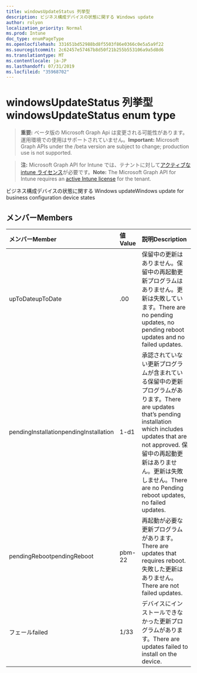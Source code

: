 ```yaml
---
title: windowsUpdateStatus 列挙型
description: ビジネス構成デバイスの状態に関する Windows update
author: rolyon
localization_priority: Normal
ms.prod: Intune
doc_type: enumPageType
ms.openlocfilehash: 331651bd52988bd8f5503f86e0366c0e5a5a9f22
ms.sourcegitcommit: 2c62457e57467b8d50f21b255b553106a9a5d8d6
ms.translationtype: MT
ms.contentlocale: ja-JP
ms.lasthandoff: 07/31/2019
ms.locfileid: "35968702"
---
```

# <a name="windowsupdatestatus-enum-type"></a><span data-ttu-id="a9ea9-103">windowsUpdateStatus 列挙型</span><span class="sxs-lookup"><span data-stu-id="a9ea9-103">windowsUpdateStatus enum type</span></span>

> <span data-ttu-id="a9ea9-104">**重要:** ベータ版の Microsoft Graph Api は変更される可能性があります。運用環境での使用はサポートされていません。</span><span class="sxs-lookup"><span data-stu-id="a9ea9-104">**Important:** Microsoft Graph APIs under the /beta version are subject to change; production use is not supported.</span></span>

> <span data-ttu-id="a9ea9-105">**注:** Microsoft Graph API for Intune では、テナントに対して[アクティブな intune ライセンス](https://go.microsoft.com/fwlink/?linkid=839381)が必要です。</span><span class="sxs-lookup"><span data-stu-id="a9ea9-105">**Note:** The Microsoft Graph API for Intune requires an [active Intune license](https://go.microsoft.com/fwlink/?linkid=839381) for the tenant.</span></span>

<span data-ttu-id="a9ea9-106">ビジネス構成デバイスの状態に関する Windows update</span><span class="sxs-lookup"><span data-stu-id="a9ea9-106">Windows update for business configuration device states</span></span>

## <a name="members"></a><span data-ttu-id="a9ea9-107">メンバー</span><span class="sxs-lookup"><span data-stu-id="a9ea9-107">Members</span></span>
|<span data-ttu-id="a9ea9-108">メンバー</span><span class="sxs-lookup"><span data-stu-id="a9ea9-108">Member</span></span>|<span data-ttu-id="a9ea9-109">値</span><span class="sxs-lookup"><span data-stu-id="a9ea9-109">Value</span></span>|<span data-ttu-id="a9ea9-110">説明</span><span class="sxs-lookup"><span data-stu-id="a9ea9-110">Description</span></span>|
|:---|:---|:---|
|<span data-ttu-id="a9ea9-111">upToDate</span><span class="sxs-lookup"><span data-stu-id="a9ea9-111">upToDate</span></span>|<span data-ttu-id="a9ea9-112">.0</span><span class="sxs-lookup"><span data-stu-id="a9ea9-112">0</span></span>|<span data-ttu-id="a9ea9-113">保留中の更新はありません。保留中の再起動更新プログラムはありません。更新は失敗しています。</span><span class="sxs-lookup"><span data-stu-id="a9ea9-113">There are no pending updates, no pending reboot updates and no failed updates.</span></span>|
|<span data-ttu-id="a9ea9-114">pendingInstallation</span><span class="sxs-lookup"><span data-stu-id="a9ea9-114">pendingInstallation</span></span>|<span data-ttu-id="a9ea9-115">1-d</span><span class="sxs-lookup"><span data-stu-id="a9ea9-115">1</span></span>|<span data-ttu-id="a9ea9-116">承認されていない更新プログラムが含まれている保留中の更新プログラムがあります。</span><span class="sxs-lookup"><span data-stu-id="a9ea9-116">There are updates that’s pending installation which includes updates that are not approved.</span></span> <span data-ttu-id="a9ea9-117">保留中の再起動更新はありません。更新は失敗しません。</span><span class="sxs-lookup"><span data-stu-id="a9ea9-117">There are no Pending reboot updates, no failed updates.</span></span>|
|<span data-ttu-id="a9ea9-118">pendingReboot</span><span class="sxs-lookup"><span data-stu-id="a9ea9-118">pendingReboot</span></span>|<span data-ttu-id="a9ea9-119">pbm-2</span><span class="sxs-lookup"><span data-stu-id="a9ea9-119">2</span></span>|<span data-ttu-id="a9ea9-120">再起動が必要な更新プログラムがあります。</span><span class="sxs-lookup"><span data-stu-id="a9ea9-120">There are updates that requires reboot.</span></span> <span data-ttu-id="a9ea9-121">失敗した更新はありません。</span><span class="sxs-lookup"><span data-stu-id="a9ea9-121">There are not failed updates.</span></span>|
|<span data-ttu-id="a9ea9-122">フェール</span><span class="sxs-lookup"><span data-stu-id="a9ea9-122">failed</span></span>|<span data-ttu-id="a9ea9-123">1/3</span><span class="sxs-lookup"><span data-stu-id="a9ea9-123">3</span></span>|<span data-ttu-id="a9ea9-124">デバイスにインストールできなかった更新プログラムがあります。</span><span class="sxs-lookup"><span data-stu-id="a9ea9-124">There are updates failed to install on the device.</span></span>|





